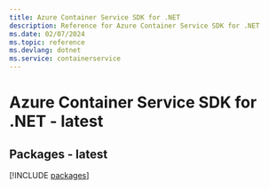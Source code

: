 ```yaml
---
title: Azure Container Service SDK for .NET
description: Reference for Azure Container Service SDK for .NET
ms.date: 02/07/2024
ms.topic: reference
ms.devlang: dotnet
ms.service: containerservice
---
```

# Azure Container Service SDK for .NET - latest
## Packages - latest
[!INCLUDE [packages](container-service-index.md)]